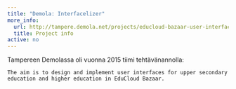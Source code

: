 ```yaml
---
title: "Demola: Interfacelizer"
more_info:
  url: http://tampere.demola.net/projects/educloud-bazaar-user-interfacelizer
  title: Project info
active: no
---
```


Tampereen Demolassa oli vuonna 2015 tiimi tehtävänannolla:

    The aim is to design and implement user interfaces for upper secondary education and higher education in EduCloud Bazaar.
